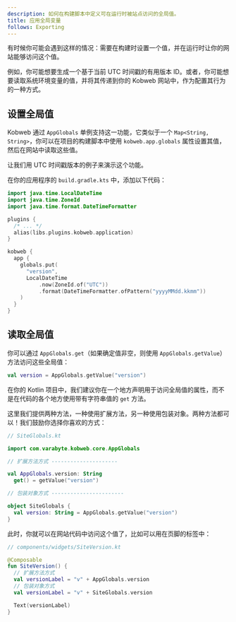 ```yaml
---
description: 如何在构建脚本中定义可在运行时被站点访问的全局值。
title: 应用全局变量
follows: Exporting
---
```


有时候你可能会遇到这样的情况：需要在构建时设置一个值，并在运行时让你的网站能够访问这个值。

例如，你可能想要生成一个基于当前 UTC 时间戳的有用版本 ID。或者，你可能想要读取系统环境变量的值，并将其传递到你的 Kobweb 网站中，作为配置其行为的一种方式。

## 设置全局值

Kobweb 通过 `AppGlobals` 单例支持这一功能，它类似于一个 `Map<String, String>`，你可以在项目的构建脚本中使用 `kobweb.app.globals` 属性设置其值，然后在网站中读取这些值。

让我们用 UTC 时间戳版本的例子来演示这个功能。

在你的应用程序的 `build.gradle.kts` 中，添加以下代码：

```kotlin
import java.time.LocalDateTime
import java.time.ZoneId
import java.time.format.DateTimeFormatter

plugins {
  /* ... */
  alias(libs.plugins.kobweb.application)
}

kobweb {
  app {
    globals.put(
      "version",
      LocalDateTime
          .now(ZoneId.of("UTC"))
          .format(DateTimeFormatter.ofPattern("yyyyMMdd.kkmm"))
    )
  }
}
```

## 读取全局值

你可以通过 `AppGlobals.get`（如果确定值非空，则使用 `AppGlobals.getValue`）方法访问这些全局值：

```kotlin
val version = AppGlobals.getValue("version")
```

在你的 Kotlin 项目中，我们建议你在一个地方声明用于访问全局值的属性，而不是在代码的各个地方使用带有字符串值的 `get` 方法。

这里我们提供两种方法，一种使用扩展方法，另一种使用包装对象。两种方法都可以！我们鼓励你选择你喜欢的方式：

```kotlin
// SiteGlobals.kt

import com.varabyte.kobweb.core.AppGlobals

// 扩展方法方式 ---------------------

val AppGlobals.version: String
  get() = getValue("version")

// 包装对象方式 -----------------------

object SiteGlobals {
  val version: String = AppGlobals.getValue("version")
}
```

此时，你就可以在网站代码中访问这个值了，比如可以用在页脚的标签中：

```kotlin
// components/widgets/SiteVersion.kt

@Composable
fun SiteVersion() {
  // 扩展方法方式
  val versionLabel = "v" + AppGlobals.version
  // 包装对象方式
  val versionLabel = "v" + SiteGlobals.version

  Text(versionLabel)
}
```
